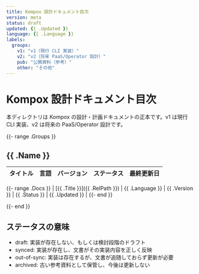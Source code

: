 ```yaml
---
title: Kompox 設計ドキュメント目次
version: meta
status: draft
updated: {{ .Updated }}
language: {{ .Language }}
labels:
  groups:
    v1: "v1（現行 CLI 実装）"
    v2: "v2（将来 PaaS/Operator 設計）"
    pub: "公開資料（参考）"
    other: "その他"
---
```


# Kompox 設計ドキュメント目次

本ディレクトリは Kompox の設計・計画ドキュメントの正本です。v1 は現行 CLI 実装、v2 は将来の PaaS/Operator 設計です。

{{- range .Groups }}

## {{ .Name }}

| タイトル | 言語 | バージョン | ステータス | 最終更新日 |
|---|---|---|---|---|
{{- range .Docs }}
| [{{ .Title }}]({{ .RelPath }}) | {{ .Language }} | {{ .Version }} | {{ .Status }} | {{ .Updated }} |
{{- end }}

{{- end }}

## ステータスの意味

- draft: 実装が存在しない、もしくは検討段階のドラフト
- synced: 実装が存在し、文書がその実装内容を正しく反映
- out-of-sync: 実装は存在するが、文書が追随しておらず更新が必要
- archived: 古い参考資料として保管し、今後は更新しない

